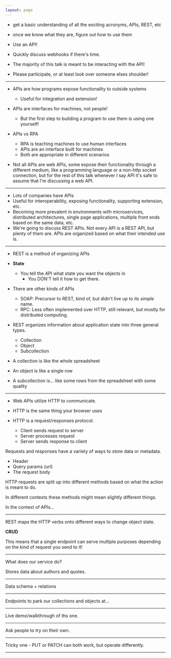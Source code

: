```yaml
---
layout: page
---
```



- get a basic understanding of all the exciting acronyms, APIs, REST, etc
- once we know what they are, figure out how to use them
- Use an API!
- Quickly discuss webhooks if there's time.


- The majority of this talk is meant to be interacting with the API!
- Please participate, or at least look over someone elses shoulder!

---

- APIs are how programs expose functionality to outside systems
    - Useful for integration and extension!
- APIs are interfaces for machines, not people!
    - But the first step to building a program to use them
      is using one yourself!
- APIs vs RPA
    - RPA is teaching machines to use human interfaces
    - APIs are an interface built for machines
    - Both are appropriate in different scenarios

- Not all APIs are web APIs, some expose their functionality through
  a different medium, like a programming language or a non-http socket
  connection, but for the rest of this talk whenever I say API it's safe
  to assume that I'm discussing a web API.

---

- Lots of companies have APIs
- Useful for interoperability, exposing functionality, supporting extension, etc.
- Becoming more prevalent in environments with microservices, distributed architectures,
  single page applications, multiple front ends based on the same data, etc.
- We're going to discuss REST APIs. Not every API is a REST API, but plenty of them are. 
  APIs are organized based on what their intended use is.

---

- REST is a method of organizing APIs
- **State**
    - You tell the API what state you want the objects in
        - You DON'T tell it how to get there.


- There are other kinds of APIs
    - SOAP: Precursor to REST, kind of, but didn't live up to its _simple_ name.
    - RPC: Less often implemented over HTTP, still relevant, but mostly for distributed computing.


- REST organizes information about application state into three general types.
    - Collection
    - Object
    - Subcollection


- A collection is like the whole spreadsheet
- An object is like a single row
- A subcollection is... like some rows from the spreadsheet with some quality

---

- Web APIs utilize HTTP to communicate.

- HTTP is the same thing your browser uses

- HTTP is a request/responses protocol.
    - Client sends request to server
    - Server processes request
    - Server sends response to client

Requests and responses have a variety of ways to store data or metadata.
- Header
- Query params (url)
- The request body

HTTP requests are split up into different methods based on what the action is meant
to do.

In different contexts these methods might mean slightly different things.

In the context of APIs...

---

REST maps the HTTP verbs onto different ways to change object state.

**CRUD**

This means that a single endpoint can serve multiple purposes depending on the 
kind of request you send to it!

---

What does our service do?

Stores data about authors and quotes.

---

Data schema + relations

---

Endpoints to park our collections and objects at...

---

Live demo/walkthrough of ths one.

---

Ask people to try on their own.

---

Tricky one - PUT or PATCH can both work, but operate differently.

---
